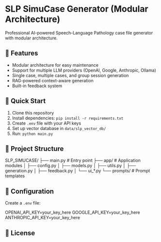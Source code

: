 # SLP SimuCase Generator (Modular Architecture)

Professional AI-powered Speech-Language Pathology case file generator with modular architecture.

## 🌟 Features

- Modular architecture for easy maintenance
- Support for multiple LLM providers (OpenAI, Google, Anthropic, Ollama)
- Single case, multiple cases, and group session generation
- RAG-powered context-aware generation
- Built-in feedback system

## 🚀 Quick Start

1. Clone this repository
2. Install dependencies: `pip install -r requirements.txt`
3. Create `.env` file with your API keys
4. Set up vector database in `data/slp_vector_db/`
5. Run: `python main.py`

## 📁 Project Structure
SLP_SIMUCASE/
├── main.py              # Entry point
├── app/                 # Application modules
│   ├── config.py
│   ├── models.py
│   ├── utils.py
│   ├── generation.py
│   ├── feedback.py
│   └── ui_*.py
└── prompts/             # Prompt templates
## 🔧 Configuration

Create a `.env` file:

OPENAI_API_KEY=your_key_here
GOOGLE_API_KEY=your_key_here
ANTHROPIC_API_KEY=your_key_here

## 📝 License
